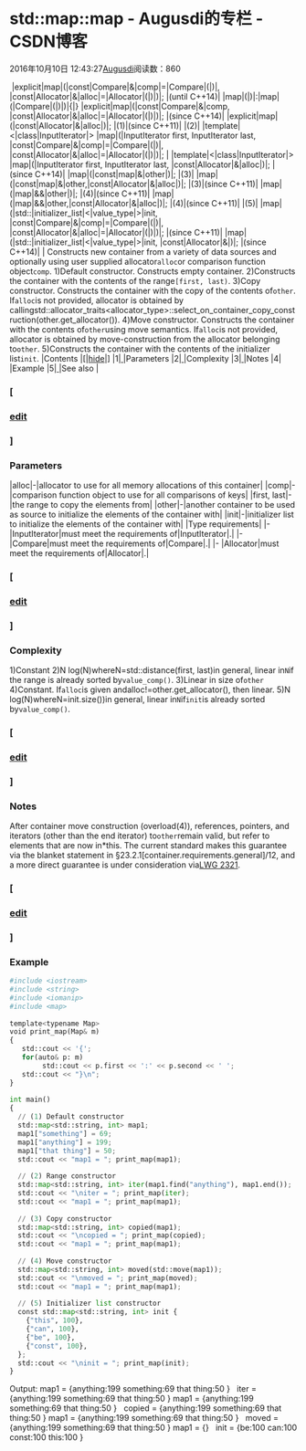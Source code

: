 
# std::map::map - Augusdi的专栏 - CSDN博客


2016年10月10日 12:43:27[Augusdi](https://me.csdn.net/Augusdi)阅读数：860


﻿﻿
|explicit|map|(|const|Compare|&|comp|=|Compare|(|)|,
|const|Allocator|&|alloc|=|Allocator|(|)|)|;
|(until C++14)|
|map|(|)|:|map|(|Compare|(|)|)|{|}
|explicit|map|(|const|Compare|&|comp,
|const|Allocator|&|alloc|=|Allocator|(|)|)|;
|(since C++14)|
|explicit|map|(|const|Allocator|&|alloc|)|;
|(1)|(since C++11)|
|(2)|
|template|<|class|InputIterator|>
|map|(|InputIterator first, InputIterator last,
|const|Compare|&|comp|=|Compare|(|)|,
|const|Allocator|&|alloc|=|Allocator|(|)|)|;
|
|template|<|class|InputIterator|>
|map|(|InputIterator first, InputIterator last,
|const|Allocator|&|alloc|)|;
|(since C++14)|
|map|(|const|map|&|other|)|;
|(3)|
|map|(|const|map|&|other,|const|Allocator|&|alloc|)|;
|(3)|(since C++11)|
|map|(|map|&&|other|)|;
|(4)|(since C++11)|
|map|(|map|&&|other,|const|Allocator|&|alloc|)|;
|(4)|(since C++11)|
|(5)|
|map|(|std::|initializer_list|<|value_type|>|init,
|const|Compare|&|comp|=|Compare|(|)|,
|const|Allocator|&|alloc|=|Allocator|(|)|)|;
|(since C++11)|
|map|(|std::|initializer_list|<|value_type|>|init,
|const|Allocator|&|)|;
|(since C++14)|
|
Constructs new container from a variety of data sources and optionally using user supplied allocator`alloc`or comparison function object`comp`.
1)Default constructor. Constructs empty container.
2)Constructs the container with the contents of the range`[first, last)`.
3)Copy constructor. Constructs the container with the copy of the contents of`other`. If`alloc`is not provided, allocator is obtained by callingstd::allocator_traits<allocator_type>::select_on_container_copy_construction(other.get_allocator()).
4)Move constructor. Constructs the container with the contents of`other`using move semantics. If`alloc`is not provided, allocator is obtained by move-construction from the allocator belonging to`other`.
5)Constructs the container with the contents of the initializer list`init`.
|Contents
|[|[hide](http://en.cppreference.com/w/cpp/container/map/map#)|]
|1|[ ](http://en.cppreference.com/w/cpp/container/map/map#Parameters)|Parameters
|2|[ ](http://en.cppreference.com/w/cpp/container/map/map#Complexity)|Complexity
|3|[ ](http://en.cppreference.com/w/cpp/container/map/map#Notes)|Notes
|4|[ ](http://en.cppreference.com/w/cpp/container/map/map#Example)|Example
|5|[ ](http://en.cppreference.com/w/cpp/container/map/map#See_also)|See also
|
### [
### [edit](http://en.cppreference.com/mwiki/index.php?title=Template:cpp/container/constructor_ord&action=edit&section=T-1)
### ]
### Parameters
|alloc|-|allocator to use for all memory allocations of this container|
|comp|-|comparison function object to use for all comparisons of keys|
|first, last|-|the range to copy the elements from|
|other|-|another container to be used as source to initialize the elements of the container with|
|init|-|initializer list to initialize the elements of the container with|
|Type requirements|
|-
|InputIterator|must meet the requirements of|InputIterator|.|
|-
|Compare|must meet the requirements of|Compare|.|
|-
|Allocator|must meet the requirements of|Allocator|.|
### [
### [edit](http://en.cppreference.com/mwiki/index.php?title=Template:cpp/container/constructor_ord&action=edit&section=T-2)
### ]
### Complexity
1)Constant
2)N log(N)whereN=std::distance(first, last)in general, linear in`N`if the range is already sorted by`value_comp()`.
3)Linear in size of`other`
4)Constant. If`alloc`is given andalloc!=other.get_allocator(), then linear.
5)N log(N)whereN=init.size())in general, linear in`N`if`init`is already sorted by`value_comp()`.
### [
### [edit](http://en.cppreference.com/mwiki/index.php?title=Template:cpp/container/constructor_ord&action=edit&section=T-3)
### ]
### Notes
After container move construction (overload(4)), references, pointers, and iterators (other than the end iterator) to`other`remain valid, but refer to elements that are now in*this. The current standard makes this guarantee via the blanket statement in §23.2.1[container.requirements.general]/12, and a more direct guarantee is under consideration via[LWG 2321](http://www.open-std.org/JTC1/SC22/WG21/docs/lwg-active.html#2321).
### [
### [edit](http://en.cppreference.com/mwiki/index.php?title=Template:cpp/container/constructor_ord&action=edit&section=T-4)
### ]
### Example

```python
#include <iostream>
#include <string>
#include <iomanip>
#include <map>
 
template<typename Map>
void print_map(Map& m)
{
   std::cout << '{';
   for(auto& p: m)
        std::cout << p.first << ':' << p.second << ' ';
   std::cout << "}\n";
}
 
int main()
{
  // (1) Default constructor
  std::map<std::string, int> map1;
  map1["something"] = 69;
  map1["anything"] = 199;
  map1["that thing"] = 50;
  std::cout << "map1 = "; print_map(map1);
 
  // (2) Range constructor
  std::map<std::string, int> iter(map1.find("anything"), map1.end());
  std::cout << "\niter = "; print_map(iter);
  std::cout << "map1 = "; print_map(map1);
 
  // (3) Copy constructor
  std::map<std::string, int> copied(map1);
  std::cout << "\ncopied = "; print_map(copied);
  std::cout << "map1 = "; print_map(map1);
 
  // (4) Move constructor
  std::map<std::string, int> moved(std::move(map1));
  std::cout << "\nmoved = "; print_map(moved);
  std::cout << "map1 = "; print_map(map1);
 
  // (5) Initializer list constructor
  const std::map<std::string, int> init {
    {"this", 100},
    {"can", 100},
    {"be", 100},
    {"const", 100},
  };
  std::cout << "\ninit = "; print_map(init);
}
```
Output:
map1 = {anything:199 something:69 that thing:50 }
 
iter = {anything:199 something:69 that thing:50 }
map1 = {anything:199 something:69 that thing:50 }
 
copied = {anything:199 something:69 that thing:50 }
map1 = {anything:199 something:69 that thing:50 }
 
moved = {anything:199 something:69 that thing:50 }
map1 = {}
 
init = {be:100 can:100 const:100 this:100 }




